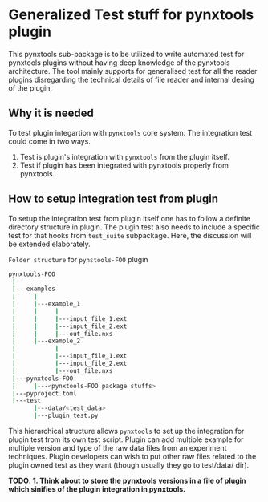 # Generalized Test stuff for pynxtools plugin
This pynxtools sub-package is to be utilized to write automated test for pynxtools plugins without having deep knowledge of the pynxtools architecture. The tool mainly supports for generalised test for all the reader plugins disregarding the technical details of file reader and internal desing of the plugin.
## Why it is needed
To test plugin integartion with `pynxtools` core system. The integration test could come in two ways.
1. Test is plugin's integration with `pynxtools` from the plugin itself.
2. Test if plugin has been integrated with pynxtools properly from pynxtools.

## How to setup integration test from plugin
To setup the integration test from plugin itself one has to follow a definite directory structure in plugin. The plugin test also needs to include a specific test for that hooks from `test_suite` subpackage. Here, the discussion will be extended elaborately.

`Folder structure` for `pynstools-FOO` plugin

```bash
pynxtools-FOO
 |
 |---examples
 |     |
 |     |---example_1
 |     |     |
 |     |     |---input_file_1.ext
 |     |     |---input_file_2.ext
 |     |     |---out_file.nxs
 |     |---example_2
 |           |
 |           |---input_file_1.ext
 |           |---input_file_2.ext
 |           |---out_file.nxs
 |---pynxtools-FOO
 |     |---<pynxtools-FOO package stuffs>
 |---pyproject.toml
 |---test
       |---data/<test_data>
       |---plugin_test.py
```

This hierarchical structure allows `pynxtools` to set up the integration for plugin test from its own test script. Plugin can add multiple example for multiple version and type of the raw data files from an experiment techniques. Plugin developers can wish to put other raw files related to the plugin owned test as they want (though usually they go to test/data/ dir).

**TODO**:
**1. Think about to store the pynxtools versions in a file of plugin which sinifies of the plugin integration in pynxtools.**


